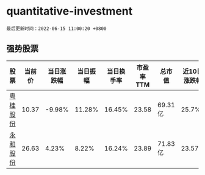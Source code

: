 # quantitative-investment

`最后更新时间：2022-06-15 11:00:20 +0800`

## 强势股票

|股票|当前价|当日涨跌幅|当日振幅|当日换手率|市盈率TTM|总市值|近10日涨跌幅|
|----|----|----|----|----|----|----|----|
|[粤桂股份](https://xueqiu.com/S/SZ000833)|10.37|-9.98%|11.28%|16.45%|23.58|69.31亿|25.7%|
|[永和股份](https://xueqiu.com/S/SH605020)|26.63|4.23%|8.22%|16.24%|23.89|71.83亿|23.57%|
